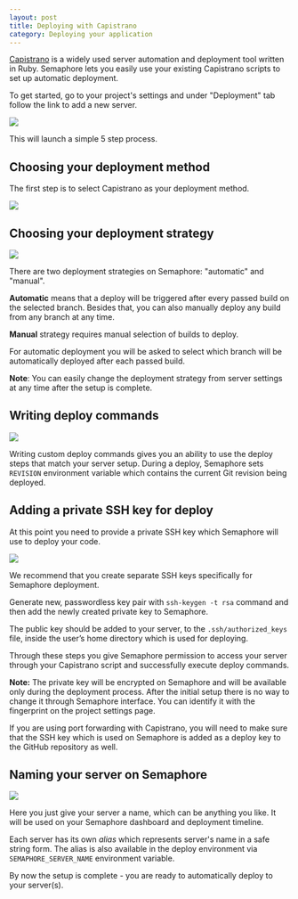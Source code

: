 ```yaml
---
layout: post
title: Deploying with Capistrano
category: Deploying your application
---
```


[Capistrano](http://www.capistranorb.com) is a widely used server automation and
deployment tool written in Ruby. Semaphore lets you easily use your existing
Capistrano scripts to set up automatic deployment.

To get started, go to your project's settings and under "Deployment" tab follow
the link to add a new server.

<img src="/docs/assets/img/deploying-with-capistrano/set-up-deployment.png" class="img-responsive">

This will launch a simple 5 step process.

## Choosing your deployment method

The first step is to select Capistrano as your deployment method.

<img src="/docs/assets/img/deployment-method.png" class="img-responsive">


## Choosing your deployment strategy

<img src="/docs/assets/img/deploying-with-capistrano/deployment-strategy.png" class="img-responsive">

There are two deployment strategies on Semaphore: "automatic" and "manual".

**Automatic** means that a deploy will be triggered after every passed build on
the selected branch. Besides that, you can also manually deploy any build from
any branch at any time.

**Manual** strategy requires manual selection of builds to deploy.

For automatic deployment you will be asked to select which branch will be
automatically deployed after each passed build.

**Note**: You can easily change the deployment strategy from server settings at
any time after the setup is complete.

## Writing deploy commands

<img src="/docs/assets/img/deploying-with-capistrano/deploy-commands.png" class="img-responsive">

Writing custom deploy commands gives you an ability to use the deploy steps that
match your server setup. During a deploy, Semaphore sets `REVISION` environment
variable which contains the current Git revision being deployed.

## Adding a private SSH key for deploy

At this point you need to provide a private SSH key which Semaphore will use to
deploy your code.

<img src="/docs/assets/img/deploying-with-capistrano/add-ssh-key.png" class="img-responsive">

We recommend that you create separate SSH keys specifically for Semaphore
deployment.

Generate new, passwordless key pair with `ssh-keygen -t rsa` command and then
add the newly created private key to Semaphore.

The public key should be added to your server, to the `.ssh/authorized_keys`
file, inside the user’s home directory which is used for deploying.

Through these steps you give Semaphore permission to access your server through
your Capistrano script and successfully execute deploy commands.

**Note:** The private key will be encrypted on Semaphore and will be available
only during the deployment process. After the initial setup there is no way to
change it through Semaphore interface. You can identify it with the fingerprint
on the project settings page.

If you are using port forwarding with Capistrano, you will need to make sure
that the SSH key which is used on Semaphore is added as a deploy key to the
GitHub repository as well.

## Naming your server on Semaphore

<img src="/docs/assets/img/deploying-with-capistrano/server-name.png" class="img-responsive">

Here you just give your server a name, which can be anything you like. It will
be used on your Semaphore dashboard and deployment timeline.

Each server has its own _alias_ which represents server's name in a safe string
form. The alias is also available in the deploy environment via
`SEMAPHORE_SERVER_NAME` environment variable.

By now the setup is complete - you are ready to automatically deploy to your
server(s).
